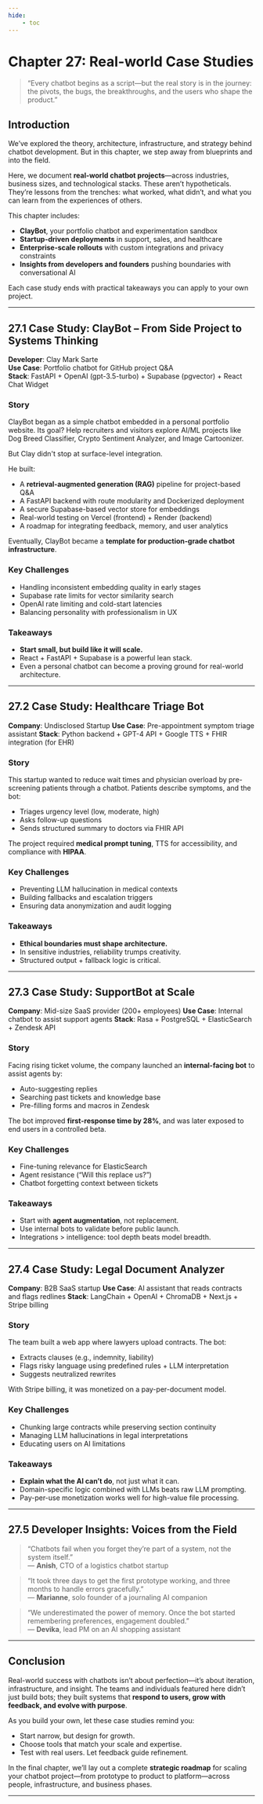 ```yaml
---
hide:
    - toc
---
```


# Chapter 27: Real-world Case Studies

> “Every chatbot begins as a script—but the real story is in the journey: the pivots, the bugs, the breakthroughs, and the users who shape the product.”

## Introduction

We’ve explored the theory, architecture, infrastructure, and strategy behind chatbot development. But in this chapter, we step away from blueprints and into the field.

Here, we document **real-world chatbot projects**—across industries, business sizes, and technological stacks. These aren’t hypotheticals. They’re lessons from the trenches: what worked, what didn’t, and what you can learn from the experiences of others.

This chapter includes:

* **ClayBot**, your portfolio chatbot and experimentation sandbox
* **Startup-driven deployments** in support, sales, and healthcare
* **Enterprise-scale rollouts** with custom integrations and privacy constraints
* **Insights from developers and founders** pushing boundaries with conversational AI

Each case study ends with practical takeaways you can apply to your own project.

---

## 27.1 Case Study: ClayBot – From Side Project to Systems Thinking

**Developer**: Clay Mark Sarte  
**Use Case**: Portfolio chatbot for GitHub project Q\&A  
**Stack**: FastAPI + OpenAI (gpt-3.5-turbo) + Supabase (pgvector) + React Chat Widget  

### Story

ClayBot began as a simple chatbot embedded in a personal portfolio website. Its goal? Help recruiters and visitors explore AI/ML projects like Dog Breed Classifier, Crypto Sentiment Analyzer, and Image Cartoonizer.

But Clay didn't stop at surface-level integration.

He built:

* A **retrieval-augmented generation (RAG)** pipeline for project-based Q\&A
* A FastAPI backend with route modularity and Dockerized deployment
* A secure Supabase-based vector store for embeddings
* Real-world testing on Vercel (frontend) + Render (backend)
* A roadmap for integrating feedback, memory, and user analytics

Eventually, ClayBot became a **template for production-grade chatbot infrastructure**.

### Key Challenges

* Handling inconsistent embedding quality in early stages
* Supabase rate limits for vector similarity search
* OpenAI rate limiting and cold-start latencies
* Balancing personality with professionalism in UX

### Takeaways

* **Start small, but build like it will scale.**
* React + FastAPI + Supabase is a powerful lean stack.
* Even a personal chatbot can become a proving ground for real-world architecture.

---

## 27.2 Case Study: Healthcare Triage Bot

**Company**: Undisclosed Startup
**Use Case**: Pre-appointment symptom triage assistant
**Stack**: Python backend + GPT-4 API + Google TTS + FHIR integration (for EHR)

### Story

This startup wanted to reduce wait times and physician overload by pre-screening patients through a chatbot. Patients describe symptoms, and the bot:

* Triages urgency level (low, moderate, high)
* Asks follow-up questions
* Sends structured summary to doctors via FHIR API

The project required **medical prompt tuning**, TTS for accessibility, and compliance with **HIPAA**.

### Key Challenges

* Preventing LLM hallucination in medical contexts
* Building fallbacks and escalation triggers
* Ensuring data anonymization and audit logging

### Takeaways

* **Ethical boundaries must shape architecture.**
* In sensitive industries, reliability trumps creativity.
* Structured output + fallback logic is critical.

---

## 27.3 Case Study: SupportBot at Scale

**Company**: Mid-size SaaS provider (200+ employees)
**Use Case**: Internal chatbot to assist support agents
**Stack**: Rasa + PostgreSQL + ElasticSearch + Zendesk API

### Story

Facing rising ticket volume, the company launched an **internal-facing bot** to assist agents by:

* Auto-suggesting replies
* Searching past tickets and knowledge base
* Pre-filling forms and macros in Zendesk

The bot improved **first-response time by 28%**, and was later exposed to end users in a controlled beta.

### Key Challenges

* Fine-tuning relevance for ElasticSearch
* Agent resistance (“Will this replace us?”)
* Chatbot forgetting context between tickets

### Takeaways

* Start with **agent augmentation**, not replacement.
* Use internal bots to validate before public launch.
* Integrations > intelligence: tool depth beats model breadth.

---

## 27.4 Case Study: Legal Document Analyzer

**Company**: B2B SaaS startup
**Use Case**: AI assistant that reads contracts and flags redlines
**Stack**: LangChain + OpenAI + ChromaDB + Next.js + Stripe billing

### Story

The team built a web app where lawyers upload contracts. The bot:

* Extracts clauses (e.g., indemnity, liability)
* Flags risky language using predefined rules + LLM interpretation
* Suggests neutralized rewrites

With Stripe billing, it was monetized on a pay-per-document model.

### Key Challenges

* Chunking large contracts while preserving section continuity
* Managing LLM hallucinations in legal interpretations
* Educating users on AI limitations

### Takeaways

* **Explain what the AI can’t do**, not just what it can.
* Domain-specific logic combined with LLMs beats raw LLM prompting.
* Pay-per-use monetization works well for high-value file processing.

---

## 27.5 Developer Insights: Voices from the Field

> “Chatbots fail when you forget they’re part of a system, not the system itself.”  
> — **Anish**, CTO of a logistics chatbot startup  

> “It took three days to get the first prototype working, and three months to handle errors gracefully.”  
> — **Marianne**, solo founder of a journaling AI companion  

> “We underestimated the power of memory. Once the bot started remembering preferences, engagement doubled.”  
> — **Devika**, lead PM on an AI shopping assistant  

---

## Conclusion

Real-world success with chatbots isn’t about perfection—it’s about iteration, infrastructure, and insight. The teams and individuals featured here didn’t just build bots; they built systems that **respond to users, grow with feedback, and evolve with purpose**.

As you build your own, let these case studies remind you:

* Start narrow, but design for growth.
* Choose tools that match your scale and expertise.
* Test with real users. Let feedback guide refinement.

In the final chapter, we’ll lay out a complete **strategic roadmap** for scaling your chatbot project—from prototype to product to platform—across people, infrastructure, and business phases.

---